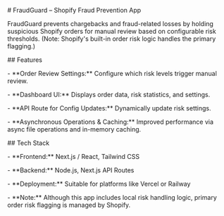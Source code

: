 ﻿\# FraudGuard – Shopify Fraud Prevention App

FraudGuard prevents chargebacks and fraud-related losses by holding suspicious Shopify orders for manual review based on configurable risk thresholds. (Note: Shopify's built-in order risk logic handles the primary flagging.)

\## Features

\- \*\*Order Review Settings:\*\* Configure which risk levels trigger manual review.

\- \*\*Dashboard UI:\*\* Displays order data, risk statistics, and settings.

\- \*\*API Route for Config Updates:\*\* Dynamically update risk settings.

\- \*\*Asynchronous Operations & Caching:\*\* Improved performance via async file operations and in-memory caching.

\## Tech Stack

\- \*\*Frontend:\*\* Next.js / React, Tailwind CSS

\- \*\*Backend:\*\* Node.js, Next.js API Routes

\- \*\*Deployment:\*\* Suitable for platforms like Vercel or Railway  

\- \*\*Note:\*\* Although this app includes local risk handling logic, primary order risk flagging is managed by Shopify.
